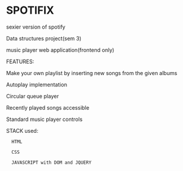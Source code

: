 # SPOTIFIX

sexier version of spotify

Data structures project(sem 3)

music player web application(frontend only)

FEATURES:

 Make your own playlist by inserting new songs from the given albums 
 
 Autoplay implementation
 
 Circular queue player
 
 Recently played songs accessible
 
 Standard music player controls
 
STACK used:

      HTML
      
      CSS
      
      JAVASCRIPT with DOM and JQUERY
